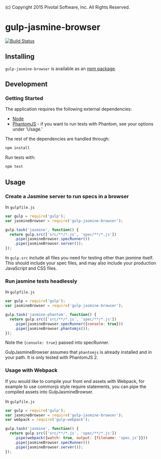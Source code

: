 (c) Copyright 2015 Pivotal Software, Inc. All Rights Reserved.

# gulp-jasmine-browser
[![Build Status](https://magnum.travis-ci.com/pivotal-cf/gulp-jasmine-browser.svg?token=qqbUN3LT4qYTrsZnjZQ5)](https://magnum.travis-ci.com/pivotal-cf/gulp-jasmine-browser)

## Installing
`gulp-jasmine-browser` is available as an
[npm package](https://www.npmjs.com/package/gulp-jasmine-browser).

## Development
### Getting Started
The application requires the following external dependencies:
* [Node](https://nodejs.org/)
* [PhantomJS](http://phantomjs.org/) - if you want to run tests with Phantom, see your options under 'Usage.'

The rest of the dependencies are handled through:
```bash
npm install
```

Run tests with:
```bash
npm test
```

## Usage

### Create a Jasmine server to run specs in a browser

In `gulpfile.js`

```js
var gulp = require('gulp');
var jasmineBrowser = require('gulp-jasmine-browser');

gulp.task('jasmine', function() {
  return gulp.src(['src/**/*.js', 'spec/**/*.js'])
    .pipe(jasmineBrowser.specRunner())
    .pipe(jasmineBrowser.server());
});
```
In `gulp.src` include all files you need for testing other than jasmine itself.
This should include your spec files, and may also include your production JavaScript and
CSS files.

### Run jasmine tests headlessly

In `gulpfile.js`

```js
var gulp = require('gulp');
var jasmineBrowser = require('gulp-jasmine-browser');

gulp.task('jasmine-phantom', function() {
  return gulp.src(['src/**/*.js', 'spec/**/*.js'])
    .pipe(jasmineBrowser.specRunner({console: true}))
    .pipe(jasmineBrowser.phantomjs());
});
```

Note the `{console: true}` passed into specRunner.

GulpJasmineBrowser assumes that `phantomjs` is already installed and in your path.
It is only tested with PhantomJS 2.


### Usage with Webpack

If you would like to compile your front end assets with Webpack, for example to use
commonjs style require statements, you can pipe the compiled assets into
GulpJasmineBrowser.

In `gulpfile.js`

```js
var gulp = require('gulp');
var jasmineBrowser = require('gulp-jasmine-browser');
var webpack = require('gulp-webpack');

gulp.task('jasmine', function() {
  return gulp.src(['src/**/*.js', 'spec/**/*.js'])
    .pipe(webpack({watch: true, output: {filename: 'spec.js'}}))
    .pipe(jasmineBrowser.specRunner())
    .pipe(jasmineBrowser.server());
});
```


